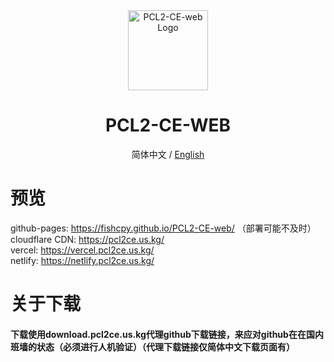 <div align="center">

<img src="https://img.picui.cn/free/2025/03/09/67cc7237e54bb.png" width="128" height="128" alt="PCL2-CE-web Logo">

# PCL2-CE-WEB<br>
简体中文 / [English](./README_EN.md)

</div>

# 预览
github-pages: https://fishcpy.github.io/PCL2-CE-web/ （部署可能不及时）<br>
cloudflare CDN: https://pcl2ce.us.kg/<br>
vercel: https://vercel.pcl2ce.us.kg/<br>
netlify: https://netlify.pcl2ce.us.kg/<br>

# 关于下载

#### 下载使用download.pcl2ce.us.kg代理github下载链接，来应对github在在国内班墙的状态（必须进行人机验证）（代理下载链接仅简体中文下载页面有）